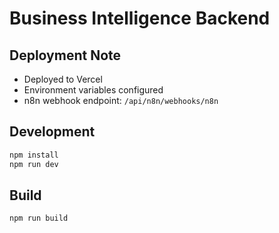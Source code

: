 # Business Intelligence Backend

## Deployment Note
- Deployed to Vercel
- Environment variables configured
- n8n webhook endpoint: `/api/n8n/webhooks/n8n`

## Development

```bash
npm install
npm run dev
```

## Build

```bash
npm run build
```
